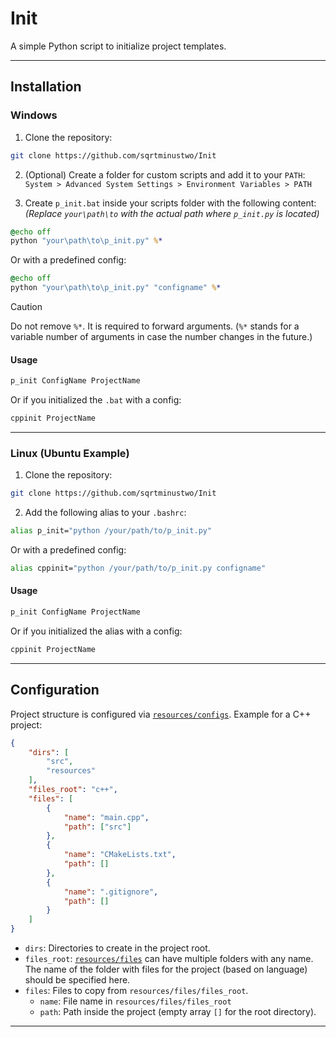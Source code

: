 # Init

A simple Python script to initialize project templates.

---

## Installation

### Windows

1. Clone the repository:
```bash
git clone https://github.com/sqrtminustwo/Init
```

2. (Optional) Create a folder for custom scripts and add it to your `PATH`:  
`System > Advanced System Settings > Environment Variables > PATH`

3. Create `p_init.bat` inside your scripts folder with the following content:  
*(Replace `your\path\to` with the actual path where `p_init.py` is located)*

```bat
@echo off
python "your\path\to\p_init.py" %*
```

Or with a predefined config:
```bat
@echo off
python "your\path\to\p_init.py" "configname" %*
```

> [!CAUTION]
> Do not remove `%*`. It is required to forward arguments. (`%*` stands for a variable number of arguments in case the number changes in the future.)

#### Usage
```bash
p_init ConfigName ProjectName
```

Or if you initialized the `.bat` with a config:
```bash
cppinit ProjectName
```

---

### Linux (Ubuntu Example)

1. Clone the repository:
```bash
git clone https://github.com/sqrtminustwo/Init
```

2. Add the following alias to your `.bashrc`:
```bash
alias p_init="python /your/path/to/p_init.py"
```

Or with a predefined config:
```bash
alias cppinit="python /your/path/to/p_init.py configname"
```

#### Usage
```bash
p_init ConfigName ProjectName
```

Or if you initialized the alias with a config:
```bash
cppinit ProjectName
```

---

## Configuration

Project structure is configured via [`resources/configs`](resources/configs). Example for a C++ project:

```json
{
    "dirs": [
        "src",
        "resources"
    ],
    "files_root": "c++",
    "files": [
        {
            "name": "main.cpp",
            "path": ["src"]
        },
        {
            "name": "CMakeLists.txt",
            "path": []
        },
        {
            "name": ".gitignore",
            "path": []
        }
    ]
}
```

- `dirs`: Directories to create in the project root.
- `files_root`: [`resources/files`](resources/files) can have multiple folders with any name. The name of the folder with files for the project (based on language) should be specified here.
- `files`: Files to copy from `resources/files/files_root`.  
  - `name`: File name in `resources/files/files_root`
  - `path`: Path inside the project (empty array `[]` for the root directory).

---